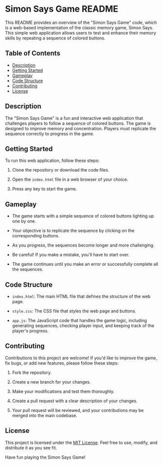 # Simon Says Game README

This README provides an overview of the "Simon Says Game" code, which is a web-based implementation of the classic memory game, Simon Says. This simple web application allows users to test and enhance their memory skills by repeating a sequence of colored buttons.

## Table of Contents
- [Description](#description)
- [Getting Started](#getting-started)
- [Gameplay](#gameplay)
- [Code Structure](#code-structure)
- [Contributing](#contributing)
- [License](#license)

## Description

The "Simon Says Game" is a fun and interactive web application that challenges players to follow a sequence of colored buttons. The game is designed to improve memory and concentration. Players must replicate the sequence correctly to progress in the game.

## Getting Started

To run this web application, follow these steps:

1. Clone the repository or download the code files.

2. Open the `index.html` file in a web browser of your choice.

3. Press any key to start the game.

## Gameplay

- The game starts with a simple sequence of colored buttons lighting up one by one.

- Your objective is to replicate the sequence by clicking on the corresponding buttons.

- As you progress, the sequences become longer and more challenging.

- Be careful! If you make a mistake, you'll have to start over.

- The game continues until you make an error or successfully complete all the sequences.

## Code Structure

- `index.html`: The main HTML file that defines the structure of the web page.

- `style.css`: The CSS file that styles the web page and buttons.

- `app.js`: The JavaScript code that handles the game logic, including generating sequences, checking player input, and keeping track of the player's progress.

## Contributing

Contributions to this project are welcome! If you'd like to improve the game, fix bugs, or add new features, please follow these steps:

1. Fork the repository.

2. Create a new branch for your changes.

3. Make your modifications and test them thoroughly.

4. Create a pull request with a clear description of your changes.

5. Your pull request will be reviewed, and your contributions may be merged into the main codebase.

## License

This project is licensed under the [MIT License](LICENSE). Feel free to use, modify, and distribute it as you see fit.

Have fun playing the Simon Says Game!